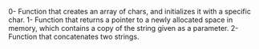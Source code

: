 0- Function that creates an array of chars, and initializes it with a specific char.
1- Function that returns a pointer to a newly allocated space in memory, which contains a copy of the string given as a parameter.
2- Function that concatenates two strings.